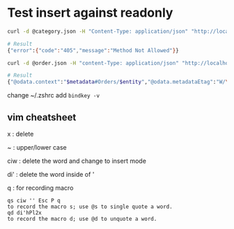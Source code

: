 # Test insert against readonly

```bash
curl -d @category.json -H "Content-Type: application/json" "http://localhost:4004/breeze/Categories"

# Result
{"error":{"code":"405","message":"Method Not Allowed"}}
```

```bash
curl -d @order.json -H "content-Type: application/json" "http://localhost:4004/restricted/Orders"

# Result
{"@odata.context":"$metadata#Orders/$entity","@odata.metadataEtag":"W/\"GP5uNaK2vuzOs4d+xbe4E8RSgwCYHnoz/xVBfTDcZes=\"","modifiedAt":null,"modifiedBy":null,"ID":"027765ec-51b9-41a1-9f18-856e037c7811","quantity":42}

```

change ~/.zshrc add ```bindkey -v```

## vim cheatsheet

x : delete

~ : upper/lower case

ciw : delete the word and change to insert mode

di' : delete the word inside of '

q   : for recording macro

    qs ciw '' Esc P q
    to record the macro s; use @s to single quote a word.
    qd di'hPl2x
    to record the macro d; use @d to unquote a word.
